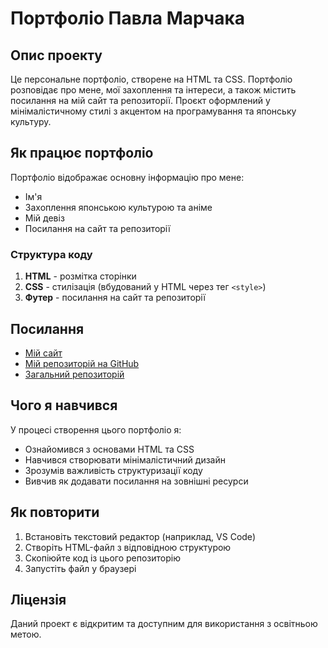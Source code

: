# Портфоліо Павла Марчака

## Опис проекту

Це персональне портфоліо, створене на HTML та CSS. Портфоліо розповідає про мене, мої захоплення та інтереси, а також містить посилання на мій сайт та репозиторії. Проєкт оформлений у мінімалістичному стилі з акцентом на програмування та японську культуру.

## Як працює портфоліо

Портфоліо відображає основну інформацію про мене:

* Ім'я
* Захоплення японською культурою та аніме
* Мій девіз
* Посилання на сайт та репозиторії

### Структура коду

1. **HTML** - розмітка сторінки
2. **CSS** - стилізація (вбудований у HTML через тег `<style>`)
3. **Футер** - посилання на сайт та репозиторії

## Посилання

* [Мій сайт](https://gptonline.ai/)
* [Мій репозиторій на GitHub](#)
* [Загальний репозиторій](#)

## Чого я навчився

У процесі створення цього портфоліо я:

* Ознайомився з основами HTML та CSS
* Навчився створювати мінімалістичний дизайн
* Зрозумів важливість структуризації коду
* Вивчив як додавати посилання на зовнішні ресурси

## Як повторити

1. Встановіть текстовий редактор (наприклад, VS Code)
2. Створіть HTML-файл з відповідною структурою
3. Скопіюйте код із цього репозиторію
4. Запустіть файл у браузері

## Ліцензія

Даний проект є відкритим та доступним для використання з освітньою метою.
